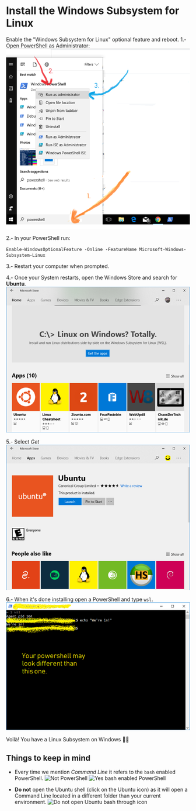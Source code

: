 # Install the Windows Subsystem for Linux
Enable the "Windows Subsystem for Linux" optional feature and reboot.
1.- Open PowerShell as Administrator:
    ![open powershell as admin](admin.png)
    
2.- In your PowerShell run: 

```shell
Enable-WindowsOptionalFeature -Online -FeatureName Microsoft-Windows-Subsystem-Linux
```
    
3.- Restart your computer when prompted.

4.- Once your System restarts, open the Windows Store and search for **Ubuntu**.
    ![Windows Store Ubuntu](search.png)
    
5.- Select _Get_
    ![Selecting 'Get' from the MS Store Ubuntu result](store.png)
    
6.- When it's done installing open a PowerShell and type `wsl`.
    ![Open power shell in Windows](wsl.png)

Voilà! You have a Linux Subsystem on Windows 👍🏼

## Things to keep in mind
- Every time we mention _Command Line_ it refers to the `bash` enabled PowerShell.
    ![Not PowerShell]()
    ![Yes bash enabled PowerShell]()

- **Do not** open the Ubuntu shell (click on the Ubuntu icon) as it will open a Command Line located in a different folder than your current environment.
    ![Do not open Ubuntu bash through icon]()



